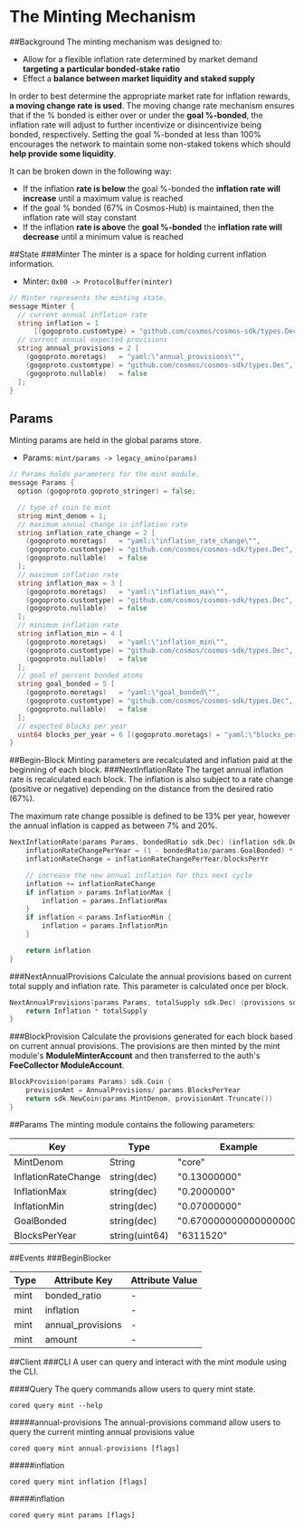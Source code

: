 # The Minting Mechanism
##Background
The minting mechanism was designed to:

- Allow for a flexible inflation rate determined by market demand **targeting a particular bonded-stake ratio**
- Effect a **balance between market liquidity and staked supply**

In order to best determine the appropriate market rate for inflation rewards, **a moving change rate is used**. 
The moving change rate mechanism ensures that if the % bonded is either over or under the **goal %-bonded**, the inflation rate will adjust to further incentivize or disincentivize being bonded, respectively. 
Setting the goal %-bonded at less than 100% encourages the network to maintain some non-staked tokens which should **help provide some liquidity**.

It can be broken down in the following way:
- If the inflation **rate is below** the goal %-bonded the **inflation rate will increase** until a maximum value is reached
- If the goal % bonded (67% in Cosmos-Hub) is maintained, then the inflation rate will stay constant
- If the inflation **rate is above** the **goal %-bonded** the **inflation rate will decrease** until a minimum value is reached

##State
###Minter
The minter is a space for holding current inflation information.
- Minter: `0x00 -> ProtocolBuffer(minter)`
```go
// Minter represents the minting state.
message Minter {
  // current annual inflation rate
  string inflation = 1
      [(gogoproto.customtype) = "github.com/cosmos/cosmos-sdk/types.Dec", (gogoproto.nullable) = false];
  // current annual expected provisions
  string annual_provisions = 2 [
    (gogoproto.moretags)   = "yaml:\"annual_provisions\"",
    (gogoproto.customtype) = "github.com/cosmos/cosmos-sdk/types.Dec",
    (gogoproto.nullable)   = false
  ];
}
```

## Params
Minting params are held in the global params store.
- Params: `mint/params -> legacy_amino(params)`

```go
// Params holds parameters for the mint module.
message Params {
  option (gogoproto.goproto_stringer) = false;

  // type of coin to mint
  string mint_denom = 1;
  // maximum annual change in inflation rate
  string inflation_rate_change = 2 [
    (gogoproto.moretags)   = "yaml:\"inflation_rate_change\"",
    (gogoproto.customtype) = "github.com/cosmos/cosmos-sdk/types.Dec",
    (gogoproto.nullable)   = false
  ];
  // maximum inflation rate
  string inflation_max = 3 [
    (gogoproto.moretags)   = "yaml:\"inflation_max\"",
    (gogoproto.customtype) = "github.com/cosmos/cosmos-sdk/types.Dec",
    (gogoproto.nullable)   = false
  ];
  // minimum inflation rate
  string inflation_min = 4 [
    (gogoproto.moretags)   = "yaml:\"inflation_min\"",
    (gogoproto.customtype) = "github.com/cosmos/cosmos-sdk/types.Dec",
    (gogoproto.nullable)   = false
  ];
  // goal of percent bonded atoms
  string goal_bonded = 5 [
    (gogoproto.moretags)   = "yaml:\"goal_bonded\"",
    (gogoproto.customtype) = "github.com/cosmos/cosmos-sdk/types.Dec",
    (gogoproto.nullable)   = false
  ];
  // expected blocks per year
  uint64 blocks_per_year = 6 [(gogoproto.moretags) = "yaml:\"blocks_per_year\""];
}
```

##Begin-Block
Minting parameters are recalculated and inflation paid at the beginning of each block.
###NextInflationRate
The target annual inflation rate is recalculated each block. 
The inflation is also subject to a rate change (positive or negative) depending on the distance from the desired ratio (67%). 

The maximum rate change possible is defined to be 13% per year, however the annual inflation is capped as between 7% and 20%.
```go
NextInflationRate(params Params, bondedRatio sdk.Dec) (inflation sdk.Dec) {
	inflationRateChangePerYear = (1 - bondedRatio/params.GoalBonded) * params.InflationRateChange
	inflationRateChange = inflationRateChangePerYear/blocksPerYr

	// increase the new annual inflation for this next cycle
	inflation += inflationRateChange
	if inflation > params.InflationMax {
		inflation = params.InflationMax
	}
	if inflation < params.InflationMin {
		inflation = params.InflationMin
	}

	return inflation
}
```

###NextAnnualProvisions
Calculate the annual provisions based on current total supply and inflation rate. This parameter is calculated once per block.
```go
NextAnnualProvisions(params Params, totalSupply sdk.Dec) (provisions sdk.Dec) {
    return Inflation * totalSupply
}
```

###BlockProvision
Calculate the provisions generated for each block based on current annual provisions. 
The provisions are then minted by the mint module's **ModuleMinterAccount** and then transferred to the auth's **FeeCollector ModuleAccount**.

```go
BlockProvision(params Params) sdk.Coin {
    provisionAmt = AnnualProvisions/ params.BlocksPerYear
    return sdk.NewCoin(params.MintDenom, provisionAmt.Truncate())
}
```

##Params
The minting module contains the following parameters:

| Key                 | Type        | Example      |
|---------------------|-------------|--------------|
| MintDenom           | String      | "core"       |
| InflationRateChange | string(dec) | "0.13000000" |
| InflationMax        | string(dec) | "0.2000000"  |
| InflationMin        | string(dec) | "0.07000000" |
| GoalBonded          | string(dec)|   "0.670000000000000000"|
| BlocksPerYear       | string(uint64)| "6311520"             |

##Events
###BeginBlocker

| Type    | Attribute Key | Attribute Value |
|---------|---------------|-----------------|
| mint    | bonded_ratio     | -               |
| mint    | inflation        | -               |
| mint    | annual_provisions| -               |
| mint    | amount        | -               |

##Client
###CLI
A user can query and interact with the mint module using the CLI.

####Query
The query commands allow users to query mint state.
```shell
cored query mint --help
```

#####annual-provisions
The annual-provisions command allow users to query the current minting annual provisions value
```shell
cored query mint annual-provisions [flags]
```

#####inflation
```shell
cored query mint inflation [flags]
```

#####inflation
```shell
cored query mint params [flags]
```


